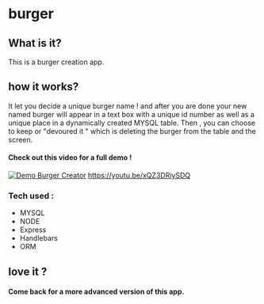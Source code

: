 # burger

## What is it?
This is a burger creation app.

## how it works?
It let you decide a unique burger name ! and after you are done your new named burger will appear in a text box with a unique id number as well as a unique place in a dynamically created MYSQL table.
Then , you can choose to keep or "devoured it " which is deleting the burger from the table and the screen.

####  Check out this video for a full demo !



 [![Demo Burger Creator](https://img.youtube.com/vi/xQZ3DRiySDQ.jpg)](https://youtu.be/xQZ3DRiySDQ)
https://youtu.be/xQZ3DRiySDQ

### Tech used :
* MYSQL
* NODE
* Express
* Handlebars
* ORM 

## love it ?
#### Come back for a more advanced version of this app.
